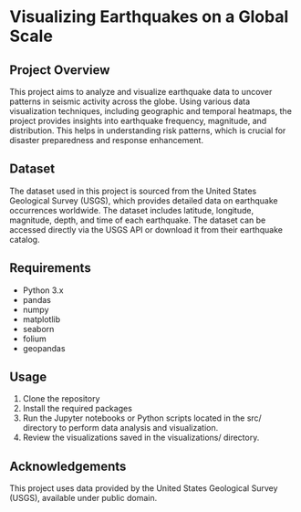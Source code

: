 # Visualizing Earthquakes on a Global Scale

## Project Overview

This project aims to analyze and visualize earthquake data to uncover patterns in seismic activity across the globe. Using various data visualization techniques, including geographic and temporal heatmaps, the project provides insights into earthquake frequency, magnitude, and distribution. This helps in understanding risk patterns, which is crucial for disaster preparedness and response enhancement.

## Dataset

The dataset used in this project is sourced from the United States Geological Survey (USGS), which provides detailed data on earthquake occurrences worldwide. The dataset includes latitude, longitude, magnitude, depth, and time of each earthquake. The dataset can be accessed directly via the USGS API or download it from their earthquake catalog.

## Requirements

- Python 3.x
- pandas
- numpy
- matplotlib
- seaborn
- folium
- geopandas

## Usage

1. Clone the repository
2. Install the required packages
3. Run the Jupyter notebooks or Python scripts located in the src/ directory to perform data analysis and visualization.
4. Review the visualizations saved in the visualizations/ directory.

## Acknowledgements

This project uses data provided by the United States Geological Survey (USGS), available under public domain.